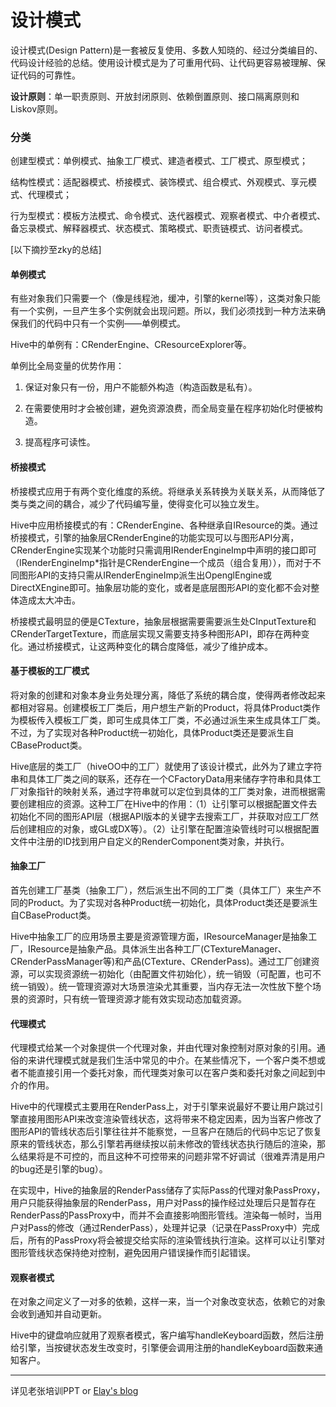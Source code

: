 # 设计模式

设计模式(Design Pattern)是一套被反复使用、多数人知晓的、经过分类编目的、代码设计经验的总结。使用设计模式是为了可重用代码、让代码更容易被理解、保证代码的可靠性。

**设计原则**：单一职责原则、开放封闭原则、依赖倒置原则、接口隔离原则和Liskov原则。

### 分类

创建型模式：单例模式、抽象工厂模式、建造者模式、工厂模式、原型模式；

结构性模式：适配器模式、桥接模式、装饰模式、组合模式、外观模式、享元模式、代理模式；

行为型模式：模板方法模式、命令模式、迭代器模式、观察者模式、中介者模式、备忘录模式、解释器模式、状态模式、策略模式、职责链模式、访问者模式。

[以下摘抄至zky的总结]

#### 单例模式

有些对象我们只需要一个（像是线程池，缓冲，引擎的kernel等），这类对象只能有一个实例，一旦产生多个实例就会出现问题。所以，我们必须找到一种方法来确保我们的代码中只有一个实例——单例模式。

Hive中的单例有：CRenderEngine、CResourceExplorer等。

单例比全局变量的优势作用：

1. 保证对象只有一份，用户不能额外构造（构造函数是私有）。

2. 在需要使用时才会被创建，避免资源浪费，而全局变量在程序初始化时便被构造。

3. 提高程序可读性。

#### 桥接模式

桥接模式应用于有两个变化维度的系统。将继承关系转换为关联关系，从而降低了类与类之间的耦合，减少了代码编写量，使得变化可以独立发生。

Hive中应用桥接模式的有：CRenderEngine、各种继承自IResource的类。通过桥接模式，引擎的抽象层CRenderEngine的功能实现可以与图形API分离，CRenderEngine实现某个功能时只需调用IRenderEngineImp中声明的接口即可（IRenderEngineImp*指针是CRenderEngine一个成员（组合复用）），而对于不同图形API的支持只需从IRenderEngineImp派生出OpenglEngine或DirectXEngine即可。抽象层功能的变化，或者是底层图形API的变化都不会对整体造成太大冲击。

桥接模式最明显的便是CTexture，抽象层根据需要需要派生处CInputTexture和CRenderTargetTexture，而底层实现又需要支持多种图形API，即存在两种变化。通过桥接模式，让这两种变化的耦合度降低，减少了维护成本。

#### 基于模板的工厂模式

将对象的创建和对象本身业务处理分离，降低了系统的耦合度，使得两者修改起来都相对容易。创建模板工厂类后，用户想生产新的Product，将具体Product类作为模板传入模板工厂类，即可生成具体工厂类，不必通过派生来生成具体工厂类。不过，为了实现对各种Product统一初始化，具体Product类还是要派生自CBaseProduct类。

Hive底层的类工厂（hiveOO中的工厂）就使用了该设计模式，此外为了建立字符串和具体工厂类之间的联系，还存在一个CFactoryData用来储存字符串和具体工厂对象指针的映射关系，通过字符串就可以定位到具体的工厂类对象，进而根据需要创建相应的资源。这种工厂在Hive中的作用：（1）让引擎可以根据配置文件去初始化不同的图形API层（根据API版本的关键字去搜索工厂，并获取对应工厂然后创建相应的对象，或GL或DX等）。（2）让引擎在配置渲染管线时可以根据配置文件中注册的ID找到用户自定义的RenderComponent类对象，并执行。

#### 抽象工厂

首先创建工厂基类（抽象工厂），然后派生出不同的工厂类（具体工厂）来生产不同的Product。为了实现对各种Product统一初始化，具体Product类还是要派生自CBaseProduct类。

Hive中抽象工厂的应用场景主要是资源管理方面，IResourceManager是抽象工厂，IResource是抽象产品。具体派生出各种工厂(CTextureManager、CRenderPassManager等)和产品(CTexture、CRenderPass)。通过工厂创建资源，可以实现资源统一初始化（由配置文件初始化），统一销毁（可配置，也可不统一销毁）。统一管理资源对大场景渲染尤其重要，当内存无法一次性放下整个场景的资源时，只有统一管理资源才能有效实现动态加载资源。

#### 代理模式

代理模式给某一个对象提供一个代理对象，并由代理对象控制对原对象的引用。通俗的来讲代理模式就是我们生活中常见的中介。在某些情况下，一个客户类不想或者不能直接引用一个委托对象，而代理类对象可以在客户类和委托对象之间起到中介的作用。

Hive中的代理模式主要用在RenderPass上，对于引擎来说最好不要让用户跳过引擎直接用图形API来改变渲染管线状态，这将带来不稳定因素，因为当客户修改了图形API的管线状态后引擎往往并不能察觉，一旦客户在随后的代码中忘记了恢复原来的管线状态，那么引擎若再继续按以前未修改的管线状态执行随后的渲染，那么结果将是不可控的，而且这种不可控带来的问题非常不好调试（很难弄清是用户的bug还是引擎的bug）。

在实现中，Hive的抽象层的RenderPass储存了实际Pass的代理对象PassProxy，用户只能获得抽象层的RenderPass，用户对Pass的操作经过处理后只是暂存在RenderPass的PassProxy中，而并不会直接影响图形管线。渲染每一帧时，当用户对Pass的修改（通过RenderPass），处理并记录（记录在PassProxy中）完成后，所有的PassProxy将会被提交给实际的渲染管线执行渲染。这样可以让引擎对图形管线状态保持绝对控制，避免因用户错误操作而引起错误。

#### 观察者模式

在对象之间定义了一对多的依赖，这样一来，当一个对象改变状态，依赖它的对象会收到通知并自动更新。

Hive中的键盘响应就用了观察者模式，客户编写handleKeyboard函数，然后注册给引擎，当按键状态发生改变时，引擎便会调用注册的handleKeyboard函数来通知客户。



---

详见老张培训PPT or  [Elay's blog](http://popperelay.cn/categories/设计模式/)

